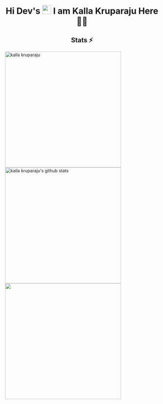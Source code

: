 <h1 align="center">Hi Dev's <img src="https://github.com/TheDudeThatCode/TheDudeThatCode/blob/master/Assets/Hi.gif" width="29px"> I am Kalla Kruparaju Here 👨‍🎓</h1>




<h2 align="center">Stats ⚡</h2>

<p>
  <div>
   
   <a href="https://github.com/denvercoder1/github-readme-streak-stats" title="Go to Source">
      <img align="center" width=380 src="https://github-readme-streak-stats.herokuapp.com/?user=kallakruparaju&theme=react&border=61dafb&hide_border=true" alt="kalla kruparaju" />
    </a> 
      <a href="https://github.com/hackcoderr/github-readme-stats">
  <img align="center" width=380 src="https://github-readme-stats.anuraghazra1.vercel.app/api?username=kallakruparaju&show_icons=true&include_all_commits=true&theme=react&border=61dafb&hide_border=true" alt="kalla kruparaju's github stats" />
</a>
    
    
  <a href="https://github.com/hackcoderr/github-readme-stats">
 
  <img align="center" width=380 src="https://github-readme-stats.anuraghazra1.vercel.app/api/top-langs/?username=kallakruparaju&layout=compact&theme=react&border=61dafb&hide_border=true" />
</a>

  
  </div>
    </p>
  
  <br><br><br><br><br><br><br>
  

